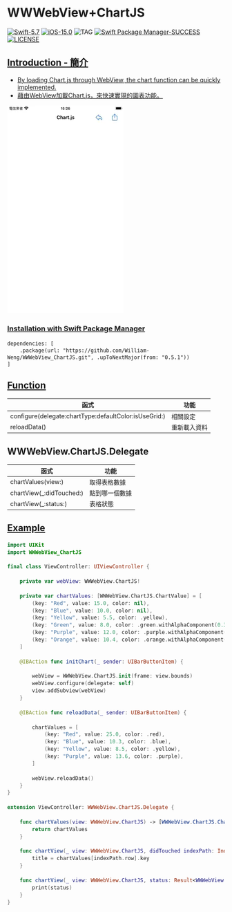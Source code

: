 # WWWebView+ChartJS

[![Swift-5.7](https://img.shields.io/badge/Swift-5.7-orange.svg?style=flat)](https://developer.apple.com/swift/) [![iOS-15.0](https://img.shields.io/badge/iOS-15.0-pink.svg?style=flat)](https://developer.apple.com/swift/) ![TAG](https://img.shields.io/github/v/tag/William-Weng/WWWebView_ChartJS) [![Swift Package Manager-SUCCESS](https://img.shields.io/badge/Swift_Package_Manager-SUCCESS-blue.svg?style=flat)](https://developer.apple.com/swift/) [![LICENSE](https://img.shields.io/badge/LICENSE-MIT-yellow.svg?style=flat)](https://developer.apple.com/swift/)

## [Introduction - 簡介](https://swiftpackageindex.com/William-Weng)
- [By loading Chart.js through WebView, the chart function can be quickly implemented.](https://www.chartjs.org/docs/latest/getting-started/)
- [藉由WebView加載Chart.js，來快速實現的圖表功能。](https://chartjs.bootcss.com/docs/getting-started/installation.html)

![](./Example.webp)

### [Installation with Swift Package Manager](https://medium.com/彼得潘的-swift-ios-app-開發問題解答集/使用-spm-安裝第三方套件-xcode-11-新功能-2c4ffcf85b4b)
```
dependencies: [
    .package(url: "https://github.com/William-Weng/WWWebView_ChartJS.git", .upToNextMajor(from: "0.5.1"))
]
```

## [Function](https://ezgif.com/video-to-webp)
|函式|功能|
|-|-|
|configure(delegate:chartType:defaultColor:isUseGrid:)|相關設定|
|reloadData()|重新載入資料|

## WWWebView.ChartJS.Delegate
|函式|功能|
|-|-|
|chartValues(view:)|取得表格數據|
|chartView(_:didTouched:)|點到哪一個數據|
|chartView(_:status:)|表格狀態|

## [Example](https://ezgif.com/video-to-webp)
```swift
import UIKit
import WWWebView_ChartJS

final class ViewController: UIViewController {
        
    private var webView: WWWebView.ChartJS!
    
    private var chartValues: [WWWebView.ChartJS.ChartValue] = [
        (key: "Red", value: 15.0, color: nil),
        (key: "Blue", value: 10.0, color: nil),
        (key: "Yellow", value: 5.5, color: .yellow),
        (key: "Green", value: 8.0, color: .green.withAlphaComponent(0.3)),
        (key: "Purple", value: 12.0, color: .purple.withAlphaComponent(0.5)),
        (key: "Orange", value: 10.4, color: .orange.withAlphaComponent(0.7)),
    ]
    
    @IBAction func initChart(_ sender: UIBarButtonItem) {
        
        webView = WWWebView.ChartJS.init(frame: view.bounds)
        webView.configure(delegate: self)
        view.addSubview(webView)
    }
    
    @IBAction func reloadData(_ sender: UIBarButtonItem) {
        
        chartValues = [
            (key: "Red", value: 25.0, color: .red),
            (key: "Blue", value: 10.3, color: .blue),
            (key: "Yellow", value: 8.5, color: .yellow),
            (key: "Purple", value: 13.6, color: .purple),
        ]
        
        webView.reloadData()
    }
}

extension ViewController: WWWebView.ChartJS.Delegate {
    
    func chartValues(view: WWWebView.ChartJS) -> [WWWebView.ChartJS.ChartValue] {
        return chartValues
    }
    
    func chartView(_ view: WWWebView.ChartJS, didTouched indexPath: IndexPath) {
        title = chartValues[indexPath.row].key
    }
    
    func chartView(_ view: WWWebView.ChartJS, status: Result<WWWebView.ChartJS.Status, Error>) {
        print(status)
    }
}
```

